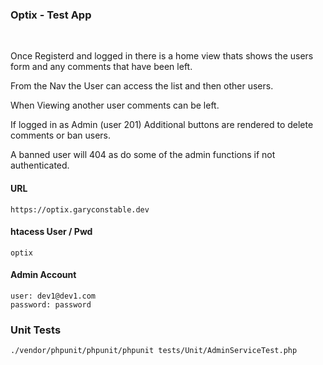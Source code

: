 ### Optix - Test App  
<br>

Once Registerd and logged in there is a home view thats shows the users form and any comments that have been left.

From the Nav the User can access the list and then other users.

When Viewing another user comments can be left.

If logged in as Admin (user 201) Additional buttons are rendered to delete comments or ban users.

A banned user will 404 as do some of the admin functions if not authenticated.

#### URL
```
https://optix.garyconstable.dev
```
#### htacess User / Pwd
```
optix
```

#### Admin Account
```
user: dev1@dev1.com
password: password
```

### Unit Tests
```
./vendor/phpunit/phpunit/phpunit tests/Unit/AdminServiceTest.php 
```

